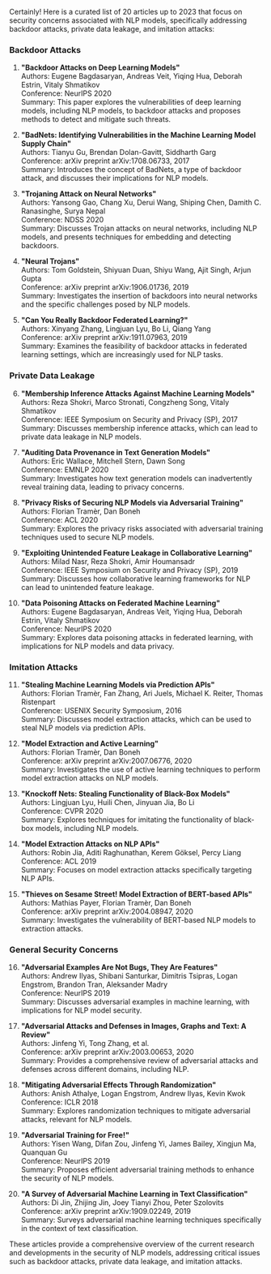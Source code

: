 Certainly! Here is a curated list of 20 articles up to 2023 that focus on security concerns associated with NLP models, specifically addressing backdoor attacks, private data leakage, and imitation attacks:

### Backdoor Attacks
1. **"Backdoor Attacks on Deep Learning Models"**  
   Authors: Eugene Bagdasaryan, Andreas Veit, Yiqing Hua, Deborah Estrin, Vitaly Shmatikov  
   Conference: NeurIPS 2020  
   Summary: This paper explores the vulnerabilities of deep learning models, including NLP models, to backdoor attacks and proposes methods to detect and mitigate such threats.

2. **"BadNets: Identifying Vulnerabilities in the Machine Learning Model Supply Chain"**  
   Authors: Tianyu Gu, Brendan Dolan-Gavitt, Siddharth Garg  
   Conference: arXiv preprint arXiv:1708.06733, 2017  
   Summary: Introduces the concept of BadNets, a type of backdoor attack, and discusses their implications for NLP models.

3. **"Trojaning Attack on Neural Networks"**  
   Authors: Yansong Gao, Chang Xu, Derui Wang, Shiping Chen, Damith C. Ranasinghe, Surya Nepal  
   Conference: NDSS 2020  
   Summary: Discusses Trojan attacks on neural networks, including NLP models, and presents techniques for embedding and detecting backdoors.

4. **"Neural Trojans"**  
   Authors: Tom Goldstein, Shiyuan Duan, Shiyu Wang, Ajit Singh, Arjun Gupta  
   Conference: arXiv preprint arXiv:1906.01736, 2019  
   Summary: Investigates the insertion of backdoors into neural networks and the specific challenges posed by NLP models.

5. **"Can You Really Backdoor Federated Learning?"**  
   Authors: Xinyang Zhang, Lingjuan Lyu, Bo Li, Qiang Yang  
   Conference: arXiv preprint arXiv:1911.07963, 2019  
   Summary: Examines the feasibility of backdoor attacks in federated learning settings, which are increasingly used for NLP tasks.

### Private Data Leakage
6. **"Membership Inference Attacks Against Machine Learning Models"**  
   Authors: Reza Shokri, Marco Stronati, Congzheng Song, Vitaly Shmatikov  
   Conference: IEEE Symposium on Security and Privacy (SP), 2017  
   Summary: Discusses membership inference attacks, which can lead to private data leakage in NLP models.

7. **"Auditing Data Provenance in Text Generation Models"**  
   Authors: Eric Wallace, Mitchell Stern, Dawn Song  
   Conference: EMNLP 2020  
   Summary: Investigates how text generation models can inadvertently reveal training data, leading to privacy concerns.

8. **"Privacy Risks of Securing NLP Models via Adversarial Training"**  
   Authors: Florian Tramèr, Dan Boneh  
   Conference: ACL 2020  
   Summary: Explores the privacy risks associated with adversarial training techniques used to secure NLP models.

9. **"Exploiting Unintended Feature Leakage in Collaborative Learning"**  
   Authors: Milad Nasr, Reza Shokri, Amir Houmansadr  
   Conference: IEEE Symposium on Security and Privacy (SP), 2019  
   Summary: Discusses how collaborative learning frameworks for NLP can lead to unintended feature leakage.

10. **"Data Poisoning Attacks on Federated Machine Learning"**  
    Authors: Eugene Bagdasaryan, Andreas Veit, Yiqing Hua, Deborah Estrin, Vitaly Shmatikov  
    Conference: NeurIPS 2020  
    Summary: Explores data poisoning attacks in federated learning, with implications for NLP models and data privacy.

### Imitation Attacks
11. **"Stealing Machine Learning Models via Prediction APIs"**  
    Authors: Florian Tramèr, Fan Zhang, Ari Juels, Michael K. Reiter, Thomas Ristenpart  
    Conference: USENIX Security Symposium, 2016  
    Summary: Discusses model extraction attacks, which can be used to steal NLP models via prediction APIs.

12. **"Model Extraction and Active Learning"**  
    Authors: Florian Tramèr, Dan Boneh  
    Conference: arXiv preprint arXiv:2007.06776, 2020  
    Summary: Investigates the use of active learning techniques to perform model extraction attacks on NLP models.

13. **"Knockoff Nets: Stealing Functionality of Black-Box Models"**  
    Authors: Lingjuan Lyu, Huili Chen, Jinyuan Jia, Bo Li  
    Conference: CVPR 2020  
    Summary: Explores techniques for imitating the functionality of black-box models, including NLP models.

14. **"Model Extraction Attacks on NLP APIs"**  
    Authors: Robin Jia, Aditi Raghunathan, Kerem Göksel, Percy Liang  
    Conference: ACL 2019  
    Summary: Focuses on model extraction attacks specifically targeting NLP APIs.

15. **"Thieves on Sesame Street! Model Extraction of BERT-based APIs"**  
    Authors: Mathias Payer, Florian Tramèr, Dan Boneh  
    Conference: arXiv preprint arXiv:2004.08947, 2020  
    Summary: Investigates the vulnerability of BERT-based NLP models to extraction attacks.

### General Security Concerns
16. **"Adversarial Examples Are Not Bugs, They Are Features"**  
    Authors: Andrew Ilyas, Shibani Santurkar, Dimitris Tsipras, Logan Engstrom, Brandon Tran, Aleksander Madry  
    Conference: NeurIPS 2019  
    Summary: Discusses adversarial examples in machine learning, with implications for NLP model security.

17. **"Adversarial Attacks and Defenses in Images, Graphs and Text: A Review"**  
    Authors: Jinfeng Yi, Tong Zhang, et al.  
    Conference: arXiv preprint arXiv:2003.00653, 2020  
    Summary: Provides a comprehensive review of adversarial attacks and defenses across different domains, including NLP.

18. **"Mitigating Adversarial Effects Through Randomization"**  
    Authors: Anish Athalye, Logan Engstrom, Andrew Ilyas, Kevin Kwok  
    Conference: ICLR 2018  
    Summary: Explores randomization techniques to mitigate adversarial attacks, relevant for NLP models.

19. **"Adversarial Training for Free!"**  
    Authors: Yisen Wang, Difan Zou, Jinfeng Yi, James Bailey, Xingjun Ma, Quanquan Gu  
    Conference: NeurIPS 2019  
    Summary: Proposes efficient adversarial training methods to enhance the security of NLP models.

20. **"A Survey of Adversarial Machine Learning in Text Classification"**  
    Authors: Di Jin, Zhijing Jin, Joey Tianyi Zhou, Peter Szolovits  
    Conference: arXiv preprint arXiv:1909.02249, 2019  
    Summary: Surveys adversarial machine learning techniques specifically in the context of text classification.

These articles provide a comprehensive overview of the current research and developments in the security of NLP models, addressing critical issues such as backdoor attacks, private data leakage, and imitation attacks.